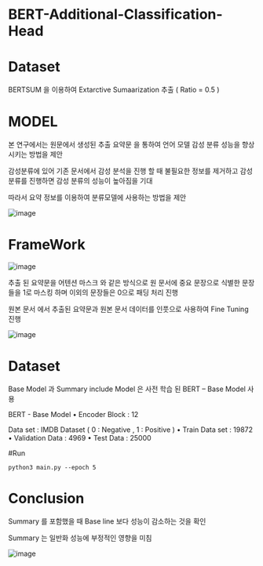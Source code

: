 # BERT-Additional-Classification-Head


# Dataset 

BERTSUM 을 이용하여 Extarctive Sumaarization 추출 ( Ratio = 0.5 ) 


# MODEL  


본 연구에서는 원문에서 생성된 추출 요약문 을 통하여 언어 모델 감성 분류 성능을 향상시키는 방법을 제안

감성분류에 있어 기존 문서에서 감성 분석을 진행 할 때 불필요한 정보를 제거하고 감성 분류를 진행하면 감성
분류의 성능이 높아짐을 기대


따라서 요약 정보를 이용하여 분류모델에 사용하는 방법을 제안

![image](https://user-images.githubusercontent.com/76906638/168416938-92cd54f1-7594-490b-a20b-1c524b3c04cd.png)


# FrameWork 

![image](https://user-images.githubusercontent.com/76906638/168416948-6dfc3b78-d287-4be0-83b1-f5ddb58ef0aa.png)

추출 된 요약문을 어텐션 마스크 와 같은 방식으로 원 문서에 중요 문장으로 식별한 문장 들을 1로 마스킹 하며
이외의 문장들은 0으로 패딩 처리 진행

원본 문서 에서 추출된 요약문과 원본 문서 데이터를 인풋으로 사용하여 Fine Tuning 진행

![image](https://user-images.githubusercontent.com/76906638/168416963-b3fb54b6-3809-4f4b-b752-899f91cdc97f.png)



#  Dataset 

Base Model 과 Summary include Model 은 사전 학습 된 BERT – Base Model 사용

BERT - Base Model
 • Encoder Block : 12


Data set : IMDB Dataset ( 0 : Negative , 1 : Positive )
 • Train Data set : 19872
 • Validation Data : 4969
 • Test Data : 25000

#Run 

    python3 main.py --epoch 5 


# Conclusion 

Summary 를 포함했을 때 Base line 보다 성능이 감소하는 것을 확인

Summary 는 일반화 성능에 부정적인 영향을 미침



![image](https://user-images.githubusercontent.com/76906638/168417010-1ac4dbb2-f6fd-43b1-9b8e-9bbea8178639.png)

